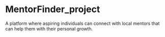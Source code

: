 # MentorFinder_project
A platform where aspiring individuals can connect with local mentors that can help them with their personal growth. 
